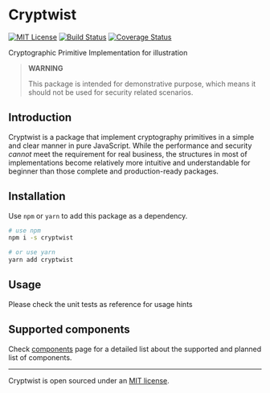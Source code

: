 # Cryptwist

[![MIT License](https://img.shields.io/npm/l/cross-env.svg?style=flat-square)](./LICENSE)
[![Build Status](https://img.shields.io/travis/Jack-Q/cryptwist.svg?style=flat-square)](https://travis-ci.org/Jack-Q/cryptwist)
[![Coverage Status](https://img.shields.io/coveralls/github/Jack-Q/cryptwist.svg?style=flat-square)](https://coveralls.io/github/Jack-Q/cryptwist?branch=master)

Cryptographic Primitive Implementation for illustration

> **WARNING**
>
> This package is intended for demonstrative purpose, which means it
> should not be used for security related scenarios.


## Introduction

Cryptwist is a package that implement cryptography primitives in a simple and clear manner
in pure JavaScript. While the performance and security *cannot* meet the requirement
for real business, the structures in most of implementations become relatively
more intuitive and understandable for beginner than those complete and production-ready packages.

## Installation

Use `npm` or `yarn` to add this package as a dependency.

```bash
# use npm
npm i -s cryptwist

# or use yarn
yarn add cryptwist
```

## Usage

Please check the unit tests as reference for usage hints

## Supported components

Check [components](./components.md) page for a detailed list about the
supported and planned list of components.

---
Cryptwist is open sourced under an [MIT license](./LICENSE).
